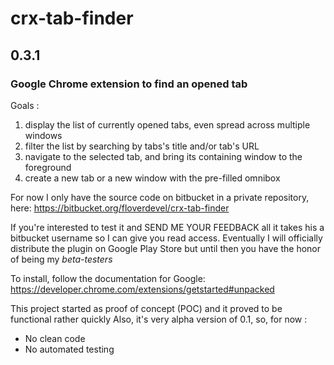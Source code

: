 # crx-tab-finder
## 0.3.1
### Google Chrome extension to find an opened tab

Goals :

1. display the list of currently opened tabs, even spread across multiple windows
2. filter the list by searching by tabs's title and/or tab's URL
3. navigate to the selected tab, and bring its containing window to the foreground
4. create a new tab or a new window with the pre-filled omnibox

For now I only have the source code on bitbucket in a private repository, here:
https://bitbucket.org/floverdevel/crx-tab-finder

If you're interested to test it and SEND ME YOUR FEEDBACK all it takes his a bitbucket username so I can give you read access.
Eventually I will officially distribute the plugin on Google Play Store but until then you have the honor of being my _beta-testers_

To install, follow the documentation for Google:
https://developer.chrome.com/extensions/getstarted#unpacked


This project started as proof of concept (POC) and it proved to be functional rather quickly
Also, it's very alpha version of 0.1, so, for now :
- No clean code
- No automated testing